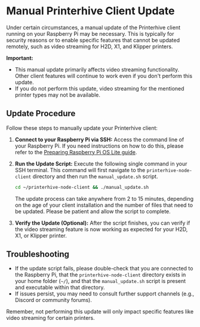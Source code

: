 # Manual Printerhive Client Update

Under certain circumstances, a manual update of the Printerhive client running on your Raspberry Pi may be necessary. This is typically for security reasons or to enable specific features that cannot be updated remotely, such as video streaming for H2D, X1, and Klipper printers.

**Important:**
*   This manual update primarily affects video streaming functionality. Other client features will continue to work even if you don't perform this update.
*   If you do not perform this update, video streaming for the mentioned printer types may not be available.

## Update Procedure

Follow these steps to manually update your Printerhive client:

1.  **Connect to your Raspberry Pi via SSH:**
    Access the command line of your Raspberry Pi. If you need instructions on how to do this, please refer to the [Preparing Raspberry Pi OS Lite guide](./../getting-started/prepare-raspberry-pi.md#_10-power-on-and-connect).

2.  **Run the Update Script:**
    Execute the following single command in your SSH terminal. This command will first navigate to the `printerhive-node-client` directory and then run the `manual_update.sh` script.

    ```bash
    cd ~/printerhive-node-client && ./manual_update.sh
    ```

    The update process can take anywhere from 2 to 15 minutes, depending on the age of your client installation and the number of files that need to be updated. Please be patient and allow the script to complete.

3.  **Verify the Update (Optional):**
    After the script finishes, you can verify if the video streaming feature is now working as expected for your H2D, X1, or Klipper printer.

## Troubleshooting

*   If the update script fails, please double-check that you are connected to the Raspberry Pi, that the `printerhive-node-client` directory exists in your home folder (`~/`), and that the `manual_update.sh` script is present and executable within that directory.
*   If issues persist, you may need to consult further support channels (e.g., Discord or community forums).

Remember, not performing this update will only impact specific features like video streaming for certain printers. 